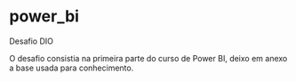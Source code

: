 # power_bi
Desafio DIO


O desafio consistia na primeira parte do curso de Power BI, deixo em anexo a base usada para conhecimento.
